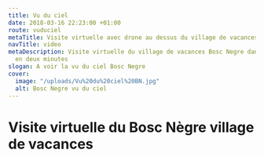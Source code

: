 ```yaml
---
title: Vu du ciel
date: 2018-03-16 22:23:00 +01:00
route: vuduciel
metaTitle: Visite virtuelle avec drone au dessus du village de vacances Bosc NEgre
navTitle: video
metaDescription: Visite virtuelle du village de vacances Bosc Negre dans le Périgord
  en deux minutes
slogan: A voir la vu du ciel Bosc Negre
cover:
  image: "/uploads/Vu%20du%20ciel%20BN.jpg"
  alt: Bosc Negre vu du ciel
---
```


# Visite virtuelle du Bosc Nègre village de vacances 